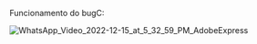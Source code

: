 Funcionamento do bugC:

![WhatsApp_Video_2022-12-15_at_5_32_59_PM_AdobeExpress](https://user-images.githubusercontent.com/54655396/207964154-7a3d25bd-b4d7-4e15-bed9-b9537f8276a4.gif)
